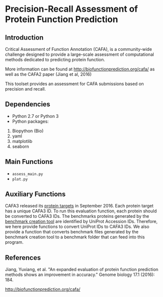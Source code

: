 # Precision-Recall Assessment of Protein Function Prediction

## Introduction
Critical Assessment of Function Annotation (CAFA), is a community-wide challenge designed to provide a large-scale assessment of computational methods dedicated to predicting protein function.

More information can be found at http://biofunctionprediction.org/cafa/ as well as the CAFA2 paper (Jiang et al, 2016)

This toolset provides an assessment for CAFA submissions based on precision and recall. 


## Dependencies
 - Python 2.7 or Python 3
 - Python packages:
 1. Biopython (Bio)
 2. yaml
 3. matplotlib 
 4. seaborn

## Main Functions
 - `assess_main.py` 
 - `plot.py`


## Auxiliary Functions 
 CAFA3 released its [protein targets](https://www.synapse.org/#!Synapse:syn6172284) in September 2016. Each protein target has a unique CAFA3 ID. To run this evaluation function, each protein should be converted to CAFA3 IDs. The benchmarks proteins generated by the [benchmark creation tool](https://github.com/nguyenngochuy91/CAFA_benchmark) are identified by UniProt Accession IDs. Therefore, we here provide functions to convert UniProt IDs to CAFA3 IDs. We also provide a function that converts benchmark files generated by the benchmark creation tool to a benchmark folder that can feed into this program.

## References
Jiang, Yuxiang, et al. "An expanded evaluation of protein function prediction methods shows an improvement in accuracy." Genome biology 17.1 (2016): 184.

http://biofunctionprediction.org/cafa/
